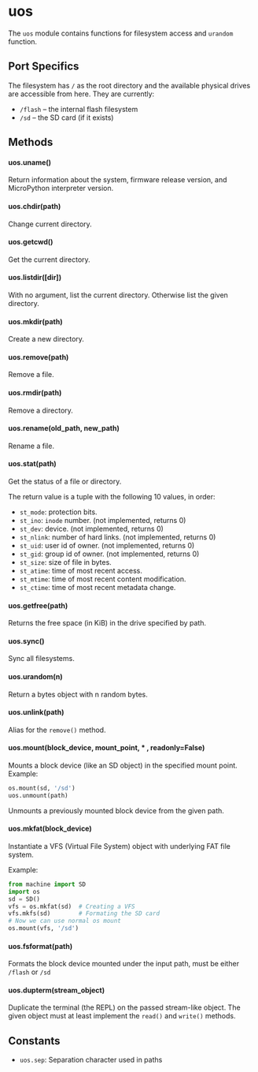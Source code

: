 # uos

The `uos` module contains functions for filesystem access and `urandom` function.

## Port Specifics

The filesystem has `/` as the root directory and the available physical drives are accessible from here. They are currently:

* `/flash` – the internal flash filesystem
* `/sd` – the SD card \(if it exists\)

## Methods

#### uos.uname\(\)

Return information about the system, firmware release version, and MicroPython interpreter version.

#### uos.chdir\(path\)

Change current directory.

#### uos.getcwd\(\)

Get the current directory.

#### uos.listdir\(\[dir\]\)

With no argument, list the current directory. Otherwise list the given directory.

#### uos.mkdir\(path\)

Create a new directory.

#### uos.remove\(path\)

Remove a file.

#### uos.rmdir\(path\)

Remove a directory.

#### uos.rename\(old\_path, new\_path\)

Rename a file.

#### uos.stat\(path\)

Get the status of a file or directory.

The return value is a tuple with the following 10 values, in order:

* `st_mode`: protection bits.
* `st_ino`: `inode` number. \(not implemented, returns 0\)
* `st_dev`: device. \(not implemented, returns 0\)
* `st_nlink`: number of hard links. \(not implemented, returns 0\)
* `st_uid`: user id of owner. \(not implemented, returns 0\)
* `st_gid`: group id of owner. \(not implemented, returns 0\)
* `st_size`: size of file in bytes.
* `st_atime`: time of most recent access.
* `st_mtime`: time of most recent content modification.
* `st_ctime`: time of most recent metadata change.

#### uos.getfree\(path\)

Returns the free space \(in KiB\) in the drive specified by path.

#### uos.sync\(\)

Sync all filesystems.

#### uos.urandom\(n\)

Return a bytes object with n random bytes.

#### uos.unlink\(path\)

Alias for the `remove()` method.

#### uos.mount\(block\_device, mount\_point, \* , readonly=False\)

Mounts a block device \(like an SD object\) in the specified mount point. Example:

```python
os.mount(sd, '/sd')
uos.unmount(path)
```

Unmounts a previously mounted block device from the given path.

#### uos.mkfat\(block\_device\)

Instantiate a VFS \(Virtual File System\) object with underlying FAT file system.

Example:

```python
from machine import SD
import os
sd = SD()
vfs = os.mkfat(sd)	# Creating a VFS 
vfs.mkfs(sd)     	# Formating the SD card
# Now we can use normal os mount
os.mount(vfs, '/sd')
```

#### uos.fsformat\(path\)

Formats the block device mounted under the input path, must be either `/flash` or `/sd`

#### uos.dupterm\(stream\_object\)

Duplicate the terminal \(the REPL\) on the passed stream-like object. The given object must at least implement the `read()` and `write()` methods.

## Constants

* `uos.sep`: Separation character used in paths

